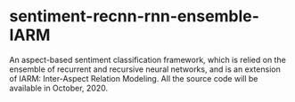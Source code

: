 # sentiment-recnn-rnn-ensemble-IARM
An aspect-based sentiment classification framework, which is relied on the ensemble of recurrent and recursive neural networks, and is an extension of IARM: Inter-Aspect Relation Modeling. All the source code will be available in October, 2020.
